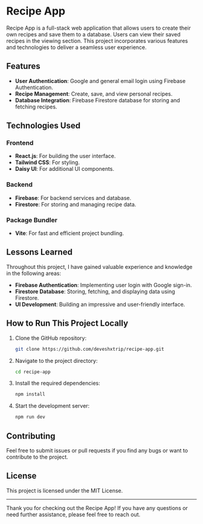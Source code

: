 # Recipe App

Recipe App is a full-stack web application that allows users to create their own recipes and save them to a database. Users can view their saved recipes in the viewing section. This project incorporates various features and technologies to deliver a seamless user experience.

## Features

- **User Authentication**: Google and general email login using Firebase Authentication.
- **Recipe Management**: Create, save, and view personal recipes.
- **Database Integration**: Firebase Firestore database for storing and fetching recipes.

## Technologies Used

### Frontend
- **React.js**: For building the user interface.
- **Tailwind CSS**: For styling.
- **Daisy UI**: For additional UI components.

### Backend
- **Firebase**: For backend services and database.
- **Firestore**: For storing and managing recipe data.

### Package Bundler
- **Vite**: For fast and efficient project bundling.

## Lessons Learned

Throughout this project, I have gained valuable experience and knowledge in the following areas:

- **Firebase Authentication**: Implementing user login with Google sign-in.
- **Firestore Database**: Storing, fetching, and displaying data using Firestore.
- **UI Development**: Building an impressive and user-friendly interface.

## How to Run This Project Locally

1. Clone the GitHub repository:
    ```bash
    git clone https://github.com/deveshxtrip/recipe-app.git
    ```

2. Navigate to the project directory:
    ```bash
    cd recipe-app
    ```

3. Install the required dependencies:
    ```bash
    npm install
    ```

4. Start the development server:
    ```bash
    npm run dev
    ```

## Contributing

Feel free to submit issues or pull requests if you find any bugs or want to contribute to the project.

## License

This project is licensed under the MIT License.

---

Thank you for checking out the Recipe App! If you have any questions or need further assistance, please feel free to reach out.
